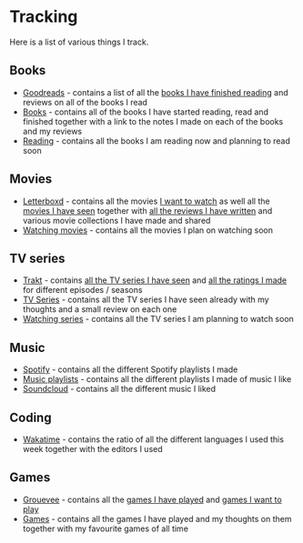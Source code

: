 # Tracking
Here is a list of various things I track.

## Books
- [Goodreads](https://www.goodreads.com/user/show/15768482-nikita-voloboev) - contains a list of all the [books I have finished reading](https://www.goodreads.com/review/list/15768482?shelf=read) and reviews on all of the books I read
- [Books](../books/Books.md) - contains all of the books I have started reading, read and finished together with a link to the notes I made on each of the books and my reviews
- [Reading](../working-on/Reading.md) - contains all the books I am reading now and planning to read soon

## Movies
- [Letterboxd](https://letterboxd.com/NikitaVoloboev/) - contains all the movies [I want to watch](https://letterboxd.com/nikitavoloboev/watchlist/) as well all the [movies I have seen](https://letterboxd.com/nikitavoloboev/films/) together with [all the reviews I have written](https://letterboxd.com/nikitavoloboev/films/reviews/by/added/) and various movie collections I have made and shared
- [Watching movies](../movies/watching-movies.md) - contains all the movies I plan on watching soon

## TV series
- [Trakt](https://trakt.tv/users/nikivi) - contains [all the TV series I have seen](https://trakt.tv/users/nikivi/history) and [all the ratings I made](https://trakt.tv/users/nikivi/ratings) for different episodes /  seasons 
- [TV Series](../tv-series/tv-series.md) - contains all the TV series I have seen already with my thoughts and a small review on each one
- [Watching series](../tv-series/watching-series.md) - contains all the TV series I am planning to watch soon

## Music
- [Spotify](https://open.spotify.com/user/nikitavoloboev) - contains all the different Spotify playlists I made
- [Music playlists](../music/music-plays.md) - contains all the different playlists I made of music I like
- [Soundcloud](https://soundcloud.com/nikitavoloboev) - contains all the different music I liked

## Coding
- [Wakatime](https://wakatime.com/@nikivi) - contains the ratio of all the different languages I used this week together with the editors I used

## Games
- [Grouevee](https://www.grouvee.com/user/nikivi/) - contains all the [games I have played](https://www.grouvee.com/user/nikivi/shelves/12649-played/?num=25) and [games I want to play](https://www.grouvee.com/user/nikivi/shelves/12652-wish-list/?num=25)
- [Games](../games/Games.md) - contains all the games I have played and my thoughts on them together with my favourite games of all time
